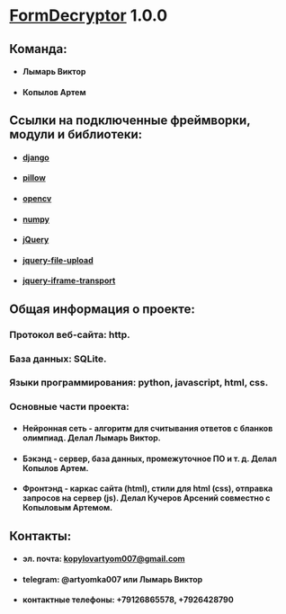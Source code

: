 # [FormDecryptor](https://github.com/Artemka007/FormDecryptor) 1.0.0

## Команда:
* #### Лымарь Виктор
* #### Копылов Артем

## Ссылки на подключенные фреймворки, модули и библиотеки:
* #### [django](https://github.com/django/django)
* #### [pillow](https://github.com/python-pillow/Pillow)
* #### [opencv](https://github.com/opencv/opencv)
* #### [numpy](https://github.com/numpy/numpy)
* #### [jQuery](https://github.com/jquery/jquery)
* #### [jquery-file-upload](https://github.com/blueimp/jQuery-File-Upload)
* #### [jquery-iframe-transport](https://github.com/cmlenz/jquery-iframe-transport)

## Общая информация о проекте:
### Протокол веб-сайта: http.
### База данных: SQLite.
### Языки программирования: python, javascript, html, css.
### Основные части проекта:
* #### Нейронная сеть - алгоритм для считывания ответов с бланков олимпиад. Делал Лымарь Виктор.
* #### Бэкэнд - сервер, база данных, промежуточное ПО и т. д. Делал Копылов Артем.
* #### Фронтэнд - каркас сайта (html), стили для html (css), отправка запросов на сервер (js). Делал Кучеров Арсений совместно с Копыловым Артемом.


## Контакты:
* #### эл. почта: kopylovartyom007@gmail.com
* #### telegram: @artyomka007 или Лымарь Виктор
* #### контактные телефоны: +79126865578, +7926428790
